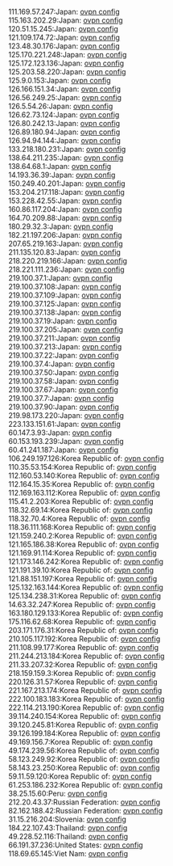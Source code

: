 111.169.57.247:Japan: [ovpn config](vpn/111_169_57_247.ovpn)  
115.163.202.29:Japan: [ovpn config](vpn/115_163_202_29.ovpn)  
120.51.15.245:Japan: [ovpn config](vpn/120_51_15_245.ovpn)  
121.109.174.72:Japan: [ovpn config](vpn/121_109_174_72.ovpn)  
123.48.30.176:Japan: [ovpn config](vpn/123_48_30_176.ovpn)  
125.170.221.248:Japan: [ovpn config](vpn/125_170_221_248.ovpn)  
125.172.123.136:Japan: [ovpn config](vpn/125_172_123_136.ovpn)  
125.203.58.220:Japan: [ovpn config](vpn/125_203_58_220.ovpn)  
125.9.0.153:Japan: [ovpn config](vpn/125_9_0_153.ovpn)  
126.166.151.34:Japan: [ovpn config](vpn/126_166_151_34.ovpn)  
126.56.249.25:Japan: [ovpn config](vpn/126_56_249_25.ovpn)  
126.5.54.26:Japan: [ovpn config](vpn/126_5_54_26.ovpn)  
126.62.73.124:Japan: [ovpn config](vpn/126_62_73_124.ovpn)  
126.80.242.13:Japan: [ovpn config](vpn/126_80_242_13.ovpn)  
126.89.180.94:Japan: [ovpn config](vpn/126_89_180_94.ovpn)  
126.94.94.144:Japan: [ovpn config](vpn/126_94_94_144.ovpn)  
133.218.180.231:Japan: [ovpn config](vpn/133_218_180_231.ovpn)  
138.64.211.235:Japan: [ovpn config](vpn/138_64_211_235.ovpn)  
138.64.68.1:Japan: [ovpn config](vpn/138_64_68_1.ovpn)  
14.193.36.39:Japan: [ovpn config](vpn/14_193_36_39.ovpn)  
150.249.40.201:Japan: [ovpn config](vpn/150_249_40_201.ovpn)  
153.204.217.118:Japan: [ovpn config](vpn/153_204_217_118.ovpn)  
153.228.42.55:Japan: [ovpn config](vpn/153_228_42_55.ovpn)  
160.86.117.204:Japan: [ovpn config](vpn/160_86_117_204.ovpn)  
164.70.209.88:Japan: [ovpn config](vpn/164_70_209_88.ovpn)  
180.29.32.3:Japan: [ovpn config](vpn/180_29_32_3.ovpn)  
182.21.197.206:Japan: [ovpn config](vpn/182_21_197_206.ovpn)  
207.65.219.163:Japan: [ovpn config](vpn/207_65_219_163.ovpn)  
211.135.120.83:Japan: [ovpn config](vpn/211_135_120_83.ovpn)  
218.220.219.166:Japan: [ovpn config](vpn/218_220_219_166.ovpn)  
218.221.111.236:Japan: [ovpn config](vpn/218_221_111_236.ovpn)  
219.100.37.1:Japan: [ovpn config](vpn/219_100_37_1.ovpn)  
219.100.37.108:Japan: [ovpn config](vpn/219_100_37_108.ovpn)  
219.100.37.109:Japan: [ovpn config](vpn/219_100_37_109.ovpn)  
219.100.37.125:Japan: [ovpn config](vpn/219_100_37_125.ovpn)  
219.100.37.138:Japan: [ovpn config](vpn/219_100_37_138.ovpn)  
219.100.37.19:Japan: [ovpn config](vpn/219_100_37_19.ovpn)  
219.100.37.205:Japan: [ovpn config](vpn/219_100_37_205.ovpn)  
219.100.37.211:Japan: [ovpn config](vpn/219_100_37_211.ovpn)  
219.100.37.213:Japan: [ovpn config](vpn/219_100_37_213.ovpn)  
219.100.37.22:Japan: [ovpn config](vpn/219_100_37_22.ovpn)  
219.100.37.4:Japan: [ovpn config](vpn/219_100_37_4.ovpn)  
219.100.37.50:Japan: [ovpn config](vpn/219_100_37_50.ovpn)  
219.100.37.58:Japan: [ovpn config](vpn/219_100_37_58.ovpn)  
219.100.37.67:Japan: [ovpn config](vpn/219_100_37_67.ovpn)  
219.100.37.7:Japan: [ovpn config](vpn/219_100_37_7.ovpn)  
219.100.37.90:Japan: [ovpn config](vpn/219_100_37_90.ovpn)  
219.98.173.220:Japan: [ovpn config](vpn/219_98_173_220.ovpn)  
223.133.151.61:Japan: [ovpn config](vpn/223_133_151_61.ovpn)  
60.147.3.93:Japan: [ovpn config](vpn/60_147_3_93.ovpn)  
60.153.193.239:Japan: [ovpn config](vpn/60_153_193_239.ovpn)  
60.41.241.187:Japan: [ovpn config](vpn/60_41_241_187.ovpn)  
106.249.197.126:Korea Republic of: [ovpn config](vpn/106_249_197_126.ovpn)  
110.35.53.154:Korea Republic of: [ovpn config](vpn/110_35_53_154.ovpn)  
112.160.53.140:Korea Republic of: [ovpn config](vpn/112_160_53_140.ovpn)  
112.164.15.35:Korea Republic of: [ovpn config](vpn/112_164_15_35.ovpn)  
112.169.163.112:Korea Republic of: [ovpn config](vpn/112_169_163_112.ovpn)  
115.41.2.203:Korea Republic of: [ovpn config](vpn/115_41_2_203.ovpn)  
118.32.69.14:Korea Republic of: [ovpn config](vpn/118_32_69_14.ovpn)  
118.32.70.4:Korea Republic of: [ovpn config](vpn/118_32_70_4.ovpn)  
118.36.111.168:Korea Republic of: [ovpn config](vpn/118_36_111_168.ovpn)  
121.159.240.2:Korea Republic of: [ovpn config](vpn/121_159_240_2.ovpn)  
121.165.186.38:Korea Republic of: [ovpn config](vpn/121_165_186_38.ovpn)  
121.169.91.114:Korea Republic of: [ovpn config](vpn/121_169_91_114.ovpn)  
121.173.146.242:Korea Republic of: [ovpn config](vpn/121_173_146_242.ovpn)  
121.191.39.10:Korea Republic of: [ovpn config](vpn/121_191_39_10.ovpn)  
121.88.151.197:Korea Republic of: [ovpn config](vpn/121_88_151_197.ovpn)  
125.132.163.144:Korea Republic of: [ovpn config](vpn/125_132_163_144.ovpn)  
125.134.238.31:Korea Republic of: [ovpn config](vpn/125_134_238_31.ovpn)  
14.63.32.247:Korea Republic of: [ovpn config](vpn/14_63_32_247.ovpn)  
163.180.129.133:Korea Republic of: [ovpn config](vpn/163_180_129_133.ovpn)  
175.116.62.68:Korea Republic of: [ovpn config](vpn/175_116_62_68.ovpn)  
203.171.176.31:Korea Republic of: [ovpn config](vpn/203_171_176_31.ovpn)  
210.105.117.192:Korea Republic of: [ovpn config](vpn/210_105_117_192.ovpn)  
211.108.99.177:Korea Republic of: [ovpn config](vpn/211_108_99_177.ovpn)  
211.244.213.184:Korea Republic of: [ovpn config](vpn/211_244_213_184.ovpn)  
211.33.207.32:Korea Republic of: [ovpn config](vpn/211_33_207_32.ovpn)  
218.159.159.3:Korea Republic of: [ovpn config](vpn/218_159_159_3.ovpn)  
220.126.31.57:Korea Republic of: [ovpn config](vpn/220_126_31_57.ovpn)  
221.167.213.174:Korea Republic of: [ovpn config](vpn/221_167_213_174.ovpn)  
222.100.183.183:Korea Republic of: [ovpn config](vpn/222_100_183_183.ovpn)  
222.114.213.190:Korea Republic of: [ovpn config](vpn/222_114_213_190.ovpn)  
39.114.240.154:Korea Republic of: [ovpn config](vpn/39_114_240_154.ovpn)  
39.120.245.81:Korea Republic of: [ovpn config](vpn/39_120_245_81.ovpn)  
39.126.199.184:Korea Republic of: [ovpn config](vpn/39_126_199_184.ovpn)  
49.169.156.7:Korea Republic of: [ovpn config](vpn/49_169_156_7.ovpn)  
49.174.239.56:Korea Republic of: [ovpn config](vpn/49_174_239_56.ovpn)  
58.123.249.92:Korea Republic of: [ovpn config](vpn/58_123_249_92.ovpn)  
58.143.23.250:Korea Republic of: [ovpn config](vpn/58_143_23_250.ovpn)  
59.11.59.120:Korea Republic of: [ovpn config](vpn/59_11_59_120.ovpn)  
61.253.186.232:Korea Republic of: [ovpn config](vpn/61_253_186_232.ovpn)  
38.25.15.60:Peru: [ovpn config](vpn/38_25_15_60.ovpn)  
212.20.43.37:Russian Federation: [ovpn config](vpn/212_20_43_37.ovpn)  
82.162.188.42:Russian Federation: [ovpn config](vpn/82_162_188_42.ovpn)  
31.15.216.204:Slovenia: [ovpn config](vpn/31_15_216_204.ovpn)  
184.22.107.43:Thailand: [ovpn config](vpn/184_22_107_43.ovpn)  
49.228.52.116:Thailand: [ovpn config](vpn/49_228_52_116.ovpn)  
66.191.37.236:United States: [ovpn config](vpn/66_191_37_236.ovpn)  
118.69.65.145:Viet Nam: [ovpn config](vpn/118_69_65_145.ovpn)  
